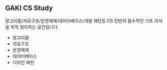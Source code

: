 ## GAKI CS Study

알고리즘/자료구조/운영체제/데이터베이스/개발 패턴등 CS 전반의 필수적인 기초 지식을 익힉 정리하는 공간입니다.

- 알고리즘
- 자료구조
- 운영체제
- 데이터베이스
- 디자인 패턴
